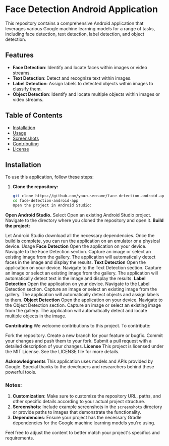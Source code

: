 # Face Detection Android Application

This repository contains a comprehensive Android application that leverages various Google machine learning models for a range of tasks, including face detection, text detection, label detection, and object detection.

## Features

- **Face Detection**: Identify and locate faces within images or video streams.
- **Text Detection**: Detect and recognize text within images.
- **Label Detection**: Assign labels to detected objects within images to classify them.
- **Object Detection**: Identify and locate multiple objects within images or video streams.

## Table of Contents

- [Installation](#installation)
- [Usage](#usage)
- [Screenshots](#screenshots)
- [Contributing](#contributing)
- [License](#license)

## Installation

To use this application, follow these steps:

1. **Clone the repository:**
   ```bash
   git clone https://github.com/yourusername/face-detection-android-app.git
   cd face-detection-android-app
   Open the project in Android Studio:

**Open Android Studio.**
Select Open an existing Android Studio project.
Navigate to the directory where you cloned the repository and open it.
**Build the project:**

Let Android Studio download all the necessary dependencies.
Once the build is complete, you can run the application on an emulator or a physical device.
Usage
**Face Detection**
Open the application on your device.
Navigate to the Face Detection section.
Capture an image or select an existing image from the gallery.
The application will automatically detect faces in the image and display the results.
**Text Detection**
Open the application on your device.
Navigate to the Text Detection section.
Capture an image or select an existing image from the gallery.
The application will automatically detect text in the image and display the results.
**Label Detection**
Open the application on your device.
Navigate to the Label Detection section.
Capture an image or select an existing image from the gallery.
The application will automatically detect objects and assign labels to them.
**Object Detection**
Open the application on your device.
Navigate to the Object Detection section.
Capture an image or select an existing image from the gallery.
The application will automatically detect and locate multiple objects in the image.

**Contributing**
We welcome contributions to this project. To contribute:

Fork the repository.
Create a new branch for your feature or bugfix.
Commit your changes and push them to your fork.
Submit a pull request with a detailed description of your changes.
**License**
This project is licensed under the MIT License. See the LICENSE file for more details.

**Acknowledgments**
This application uses models and APIs provided by Google. Special thanks to the developers and researchers behind these powerful tools.

### Notes:

1. **Customization**: Make sure to customize the repository URL, paths, and other specific details according to your actual project structure.
2. **Screenshots**: Include example screenshots in the `screenshots` directory or provide paths to images that demonstrate the functionality.
3. **Dependencies**: Ensure your project has the necessary Gradle dependencies for the Google machine learning models you're using.

Feel free to adjust the content to better match your project's specifics and requirements.

